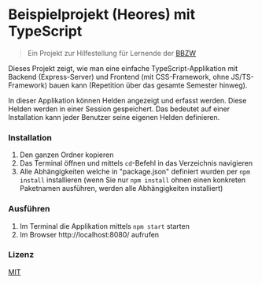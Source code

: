 # Beispielprojekt (Heores) mit TypeScript
> Ein Projekt zur Hilfestellung für Lernende der [BBZW](https://beruf.lu.ch/berufsbildungszentren/bbzw)

Dieses Projekt zeigt, wie man eine einfache TypeScript-Applikation mit Backend (Express-Server)
und Frontend (mit CSS-Framework, ohne JS/TS-Framework) bauen kann (Repetition über das gesamte Semester hinweg).

In dieser Applikation können Helden angezeigt und erfasst werden.
Diese Helden werden in einer Session gespeichert. Das bedeutet auf einer Installation kann jeder Benutzer
seine eigenen Helden definieren.

### Installation
1. Den ganzen Ordner kopieren
2. Das Terminal öffnen und mittels ```cd```-Befehl in das Verzeichnis navigieren
3. Alle Abhängigkeiten welche in "package.json" definiert wurden per ```npm install``` installieren
(wenn Sie nur ```npm install``` ohnen einen konkreten Paketnamen ausführen, werden alle Abhängigkeiten installiert)

### Ausführen
1. Im Terminal die Applikation mittels ```npm start``` starten
2. Im Browser http://localhost:8080/ aufrufen

### Lizenz
[MIT](https://github.com/rollup/rollup/blob/master/LICENSE.md)
